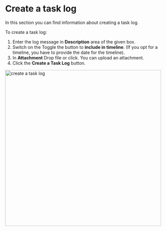 # Create a task log

In this section you can find information about creating a task log.

To  create a task log: 

1. Enter the log message in **Description** area of the given box. 
1. Switch on the Toggle the button to **include in timeline**. (If you opt for a timeline, you have to provide the date for the timeline).
1. In **Attachment** Drop file or click. You can upload an attachment. 
1. Click the **Create a Task Log** button. 

<img src="/thehive/images/user-guides/analyst-corner/tasks/preview-task-details/create-a-task-log.png" alt="create a task log" width="500" height="500"/>
